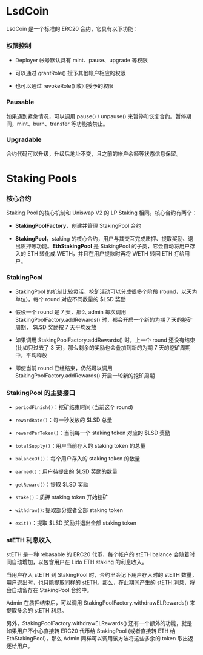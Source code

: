 
# LsdCoin

LsdCoin 是一个标准的 ERC20 合约，它具有以下功能：

### 权限控制

- Deployer 帐号默认具有 mint、pause、upgrade 等权限

- 可以通过 grantRole() 授予其他帐户相应的权限

- 也可以通过 revokeRole() 收回授予的权限

### Pausable

如果遇到紧急情况，可以调用 pause() / unpause() 来暂停和恢复合约。暂停期间，mint、burn、transfer 等功能被禁止。

### Upgradable

合约代码可以升级，升级后地址不变，且之前的帐户余额等状态信息保留。

# Staking Pools

### 核心合约

Staking Pool 的核心机制和 Uniswap V2 的 LP Staking 相同。核心合约有两个：

- **StakingPoolFactory**，创建并管理 StakingPool 合约

- **StakingPool**，staking 的核心合约，用户与其交互完成质押、提取奖励、退出质押等功能。**EthStakingPool** 是 StakingPool 的子类，它会自动将用户存入的 ETH 转化成 WETH，并且在用户提款时再将 WETH 转回 ETH 打给用户。

### StakingPool

- StakingPool 的机制比较灵活，挖矿活动可以分成很多个阶段 (round，以天为单位)，每个 round 对应不同数量的 $LSD 奖励

- 假设一个 round 是 7 天，那么 admin 每次调用 StakingPoolFactory.addRewards() 时，都会开启一个新的为期 7 天的挖矿周期， $LSD 奖励按 7 天平均发放

- 如果调用 StakingPoolFactory.addRewards() 时，上一个 round 还没有结束 (比如只过去了 3 天)，那么剩余的奖励也会叠加到新的为期 7 天的挖矿周期中，平均释放

- 即使当前 round 已经结束，仍然可以调用 StakingPoolFactory.addRewards() 开启一轮新的挖矿周期

### StakingPool 的主要接口

- `periodFinish()`：挖矿结束时间 (当前这个 round)

- `rewardRate()`：每一秒发放的 $LSD 总量

- `rewardPerToken()`：当前每一个 staking token 对应的 $LSD 奖励

- `totalSupply()`：用户当前存入的 staking token 的总量

- `balanceOf()`：每个用户存入的 staking token 的数量

- `earned()`：用户待提出的 $LSD 奖励的数量

- `getReward()`：提取 $LSD 奖励

- `stake()`：质押 staking token 开始挖矿

- `withdraw()`: 提取部分或者全部 staking token

- `exit()`：提取 $LSD 奖励并退出全部 staking token


### stETH 利息收入

stETH 是一种 rebasable 的 ERC20 代币，每个帐户的 stETH balance 会随着时间自动增加，以包含用户在 Lido ETH staking 的利息收入。

当用户存入 stETH 到 StakingPool 时，合约里会记下用户存入时的 stETH 数量，用户退出时，也只能提取同样的 stETH。那么，在此期间产生的 stETH 利息，将会自动留存在 StakingPool 合约中。

Admin 在质押结束后，可以调用 StakingPoolFactory.withdrawELRewards() 来提取多余的 stETH 利息。

另外，StakingPoolFactory.withdrawELRewards() 还有一个额外的功能，就是如果用户不小心直接转 ERC20 代币给 StakingPool (或者直接转 ETH 给 EthStakingPool)，那么 Admin 同样可以调用该方法将这些多余的 token 取出返还给用户。